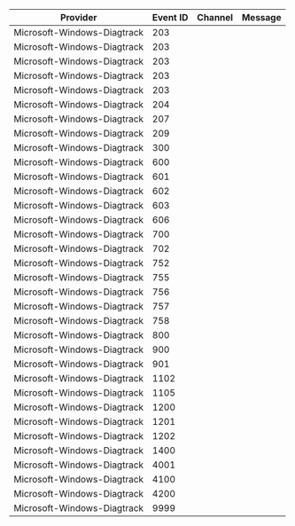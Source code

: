 Provider                     |  Event ID  |  Channel  |  Message
-----------------------------|------------|-----------|---------
Microsoft-Windows-Diagtrack  |  203       |           |
Microsoft-Windows-Diagtrack  |  203       |           |
Microsoft-Windows-Diagtrack  |  203       |           |
Microsoft-Windows-Diagtrack  |  203       |           |
Microsoft-Windows-Diagtrack  |  203       |           |
Microsoft-Windows-Diagtrack  |  204       |           |
Microsoft-Windows-Diagtrack  |  207       |           |
Microsoft-Windows-Diagtrack  |  209       |           |
Microsoft-Windows-Diagtrack  |  300       |           |
Microsoft-Windows-Diagtrack  |  600       |           |
Microsoft-Windows-Diagtrack  |  601       |           |
Microsoft-Windows-Diagtrack  |  602       |           |
Microsoft-Windows-Diagtrack  |  603       |           |
Microsoft-Windows-Diagtrack  |  606       |           |
Microsoft-Windows-Diagtrack  |  700       |           |
Microsoft-Windows-Diagtrack  |  702       |           |
Microsoft-Windows-Diagtrack  |  752       |           |
Microsoft-Windows-Diagtrack  |  755       |           |
Microsoft-Windows-Diagtrack  |  756       |           |
Microsoft-Windows-Diagtrack  |  757       |           |
Microsoft-Windows-Diagtrack  |  758       |           |
Microsoft-Windows-Diagtrack  |  800       |           |
Microsoft-Windows-Diagtrack  |  900       |           |
Microsoft-Windows-Diagtrack  |  901       |           |
Microsoft-Windows-Diagtrack  |  1102      |           |
Microsoft-Windows-Diagtrack  |  1105      |           |
Microsoft-Windows-Diagtrack  |  1200      |           |
Microsoft-Windows-Diagtrack  |  1201      |           |
Microsoft-Windows-Diagtrack  |  1202      |           |
Microsoft-Windows-Diagtrack  |  1400      |           |
Microsoft-Windows-Diagtrack  |  4001      |           |
Microsoft-Windows-Diagtrack  |  4100      |           |
Microsoft-Windows-Diagtrack  |  4200      |           |
Microsoft-Windows-Diagtrack  |  9999      |           |